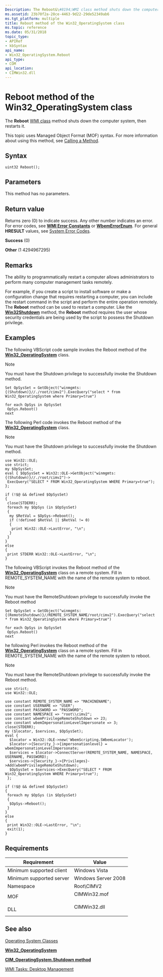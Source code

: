 ```yaml
---
Description: The Reboot&\#8194;WMI class method shuts down the computer system, then restarts it.
ms.assetid: 23b70f2a-28ce-4463-9d22-29de52349ab6
ms.tgt_platform: multiple
title: Reboot method of the Win32_OperatingSystem class
ms.topic: reference
ms.date: 05/31/2018
topic_type: 
- APIRef
- kbSyntax
api_name: 
- Win32_OperatingSystem.Reboot
api_type: 
- COM
api_location: 
- CIMWin32.dll
---
```


# Reboot method of the Win32\_OperatingSystem class

The **Reboot** [WMI class](/windows/desktop/WmiSdk/retrieving-a-class) method shuts down the computer system, then restarts it.

This topic uses Managed Object Format (MOF) syntax. For more information about using this method, see [Calling a Method](/windows/desktop/WmiSdk/calling-a-method).

## Syntax


```mof
uint32 Reboot();
```



## Parameters

This method has no parameters.

## Return value

Returns zero (0) to indicate success. Any other number indicates an error. For error codes, see [**WMI Error Constants**](/windows/desktop/WmiSdk/wmi-error-constants) or [**WbemErrorEnum**](/windows/desktop/api/wbemdisp/ne-wbemdisp-wbemerrorenum). For general **HRESULT** values, see [System Error Codes](/windows/desktop/Debug/system-error-codes).

<dl> <dt>

**Success** (0)
</dt> <dt>

**Other** (1 4294967295)
</dt> </dl>

## Remarks

The ability to programmatically restart a computer allows administrators to perform many computer management tasks remotely.

For example, if you create a script to install software or make a configuration change that requires restarting a computer, you can include the restart command in the script and perform the entire operation remotely. The **Reboot** method can be used to restart a computer. Like the [**Win32Shutdown**](win32shutdown-method-in-class-win32-operatingsystem.md) method, the **Reboot** method requires the user whose security credentials are being used by the script to possess the Shutdown privilege.

## Examples

The following VBScript code sample invokes the Reboot method of the [**Win32\_OperatingSystem**](win32-operatingsystem.md) class.

> [!Note]  
> You must have the Shutdown privilege to successfully invoke the Shutdown method.

 


```VB
Set OpSysSet = GetObject("winmgmts:{(Shutdown)}//./root/cimv2").ExecQuery("select * from Win32_OperatingSystem where Primary=true")

for each OpSys in OpSysSet
 OpSys.Reboot()
next
```



The following Perl code invokes the Reboot method of the [**Win32\_OperatingSystem**](win32-operatingsystem.md) class.

> [!Note]  
> You must have the Shutdown privilege to successfully invoke the Shutdown method.

 


```
use Win32::OLE;
use strict;
my $OpSysSet;
eval { $OpSysSet = Win32::OLE->GetObject("winmgmts:{(Shutdown)}//./root/cimv2")->
 ExecQuery("SELECT * FROM Win32_OperatingSystem WHERE Primary=true"); };

if (!$@ && defined $OpSysSet)
{
 close(STDERR);
 foreach my $OpSys (in $OpSysSet)
 {
  my $RetVal = $OpSys->Reboot(); 
  if (!defined $RetVal || $RetVal != 0)
  {
   print Win32::OLE->LastError, "\n"; 
  }
 }
}
else
{
 print STDERR Win32::OLE->LastError, "\n";
}
```



The following VBScript invokes the Reboot method of the [**Win32\_OperatingSystem**](win32-operatingsystem.md) class on a remote system. Fill in REMOTE\_SYSTEM\_NAME with the name of the remote system to reboot.

> [!Note]  
> You must have the RemoteShutdown privilege to successfully invoke the Reboot method

 


```VB
Set OpSysSet = GetObject("winmgmts:{(RemoteShutdown)}//REMOTE_SYSTEM_NAME/root/cimv2").ExecQuery("select * from Win32_OperatingSystem where Primary=true")

for each OpSys in OpSysSet
 OpSys.Reboot()
next
```



he following Perl invokes the Reboot method of the [**Win32\_OperatingSystem**](win32-operatingsystem.md) class on a remote system. Fill in REMOTE\_SYSTEM\_NAME with the name of the remote system to reboot.

> [!Note]  
> You must have the RemoteShutdown privilege to successfully invoke the Reboot method.

 


```
use strict;
use Win32::OLE;

use constant REMOTE_SYSTEM_NAME => "MACHINENAME";
use constant USERNAME => "USER";
use constant PASSWORD => "PASSWORD";
use constant NAMESPACE => "root\\cimv2";
use constant wbemPrivilegeRemoteShutdown => 23;
use constant wbemImpersonationLevelImpersonate => 3;
close(STDERR);
my ($locator, $services, $OpSysSet);
eval {
  $locator = Win32::OLE->new('WbemScripting.SWbemLocator');
  $locator->{Security_}->{impersonationlevel} = wbemImpersonationLevelImpersonate;
  $services = $locator->ConnectServer(REMOTE_SYSTEM_NAME, NAMESPACE, USERNAME, PASSWORD);
  $services->{Security_}->{Privileges}->Add(wbemPrivilegeRemoteShutdown);
  $OpSysSet = $services->ExecQuery("SELECT * FROM Win32_OperatingSystem WHERE Primary=true");
 };

if (!$@ && defined $OpSysSet)
{
 foreach my $OpSys (in $OpSysSet)
 {
  $OpSys->Reboot();
 }
}
else
{
 print Win32::OLE->LastError, "\n";
 exit(1);
}
```



## Requirements



| Requirement | Value |
|-------------------------------------|-----------------------------------------------------------------------------------------|
| Minimum supported client<br/> | Windows Vista<br/>                                                                |
| Minimum supported server<br/> | Windows Server 2008<br/>                                                          |
| Namespace<br/>                | Root\\CIMV2<br/>                                                                  |
| MOF<br/>                      | <dl> <dt>CIMWin32.mof</dt> </dl> |
| DLL<br/>                      | <dl> <dt>CIMWin32.dll</dt> </dl> |



## See also

<dl> <dt>

[Operating System Classes](/previous-versions//aa392727(v=vs.85))
</dt> <dt>

[**Win32\_OperatingSystem**](win32-operatingsystem.md)
</dt> <dt>

[**CIM\_OperatingSystem.Shutdown method**](shutdown-method-in-class-cim-operatingsystem.md)
</dt> <dt>

[WMI Tasks: Desktop Management](/windows/desktop/WmiSdk/wmi-tasks--desktop-management)
</dt> </dl>

 

